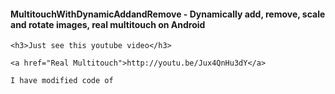 <html>
<body>

<h4>MultitouchWithDynamicAddandRemove - Dynamically add, remove, scale and rotate images, real multitouch on Android </h4>

    <h3>Just see this youtube video</h3>
	
	<a href="Real Multitouch">http://youtu.be/Jux4QnHu3dY</a>
	
	I have modified code of 
      
  </body>
</html>

